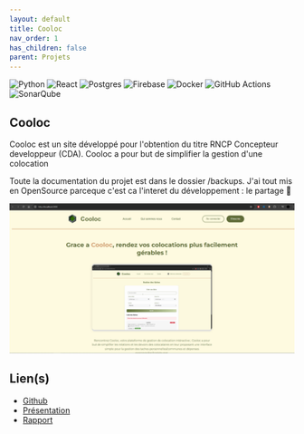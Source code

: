 ```yaml
---
layout: default
title: Cooloc
nav_order: 1
has_children: false
parent: Projets
---
```


![Python](https://img.shields.io/badge/python-3670A0?style=flat&logo=python&logoColor=ffdd54) ![React](https://img.shields.io/badge/react-%2320232a.svg?style=flat&logo=react&logoColor=%2361DAFB) ![Postgres](https://img.shields.io/badge/postgres-%23316192.svg?style=flat&logo=postgresql&logoColor=white) ![Firebase](https://img.shields.io/badge/firebase-a08021?style=flat&logo=firebase&logoColor=ffcd34) ![Docker](https://img.shields.io/badge/docker-%230db7ed.svg?style=flat&logo=docker&logoColor=white) ![GitHub Actions](https://img.shields.io/badge/github%20actions-%232671E5.svg?style=flat&logo=githubactions&logoColor=white) ![SonarQube](https://img.shields.io/badge/SonarQube-black?style=flat&logo=sonarqube&logoColor=4E9BCD)

## Cooloc

Cooloc est un site développé pour l'obtention du titre RNCP Concepteur developpeur (CDA). Cooloc a pour but de simplifier la gestion d'une colocation

Toute la documentation du projet est dans le dossier /backups. J'ai tout mis en OpenSource parceque c'est ca l'interet du développement : le partage 🤝

![Homepage](cooloc.png)

## Lien(s)

- [Github](https://github.com/MathieuAudibert/Cooloc)
- [Présentation](https://docs.google.com/presentation/d/1Y5bW8WoPRExJGA21GxMHyY46XTlmjm0y1gQCe2c5fsE/edit?usp=sharing)
- [Rapport](https://docs.google.com/document/d/1N-IaB4XX8bFHh0D9jEAmT1BzQz1PJqrzT2tkXwD2LsI/edit?usp=sharing)

